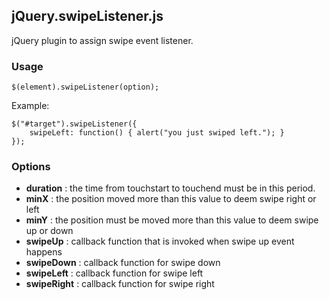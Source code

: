 jQuery.swipeListener.js
----

jQuery plugin to assign swipe event listener.

### Usage
	$(element).swipeListener(option);

Example:

    $("#target").swipeListener({
		swipeLeft: function() { alert("you just swiped left."); }
	});

### Options

- __duration__ : the time from touchstart to touchend must be in this period.
- __minX__ : the position moved more than this value to deem swipe right or left
- __minY__ : the position must be moved more than this value to deem swipe up or down
- __swipeUp__ : callback function that is invoked when swipe up event happens
- __swipeDown__ : callback function for swipe down
- __swipeLeft__ : callback function for swipe left
- __swipeRight__ : callback function for swipe right
